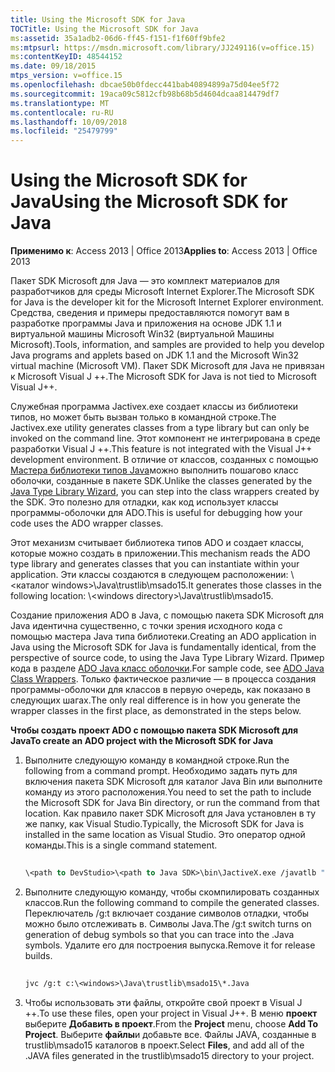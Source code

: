 ```yaml
---
title: Using the Microsoft SDK for Java
TOCTitle: Using the Microsoft SDK for Java
ms:assetid: 35a1adb2-06d6-ff45-f151-f1f60ff9bfe2
ms:mtpsurl: https://msdn.microsoft.com/library/JJ249116(v=office.15)
ms:contentKeyID: 48544152
ms.date: 09/18/2015
mtps_version: v=office.15
ms.openlocfilehash: dbcae50b0fdecc441bab40894899a75d04ee5f72
ms.sourcegitcommit: 19aca09c5812cfb98b68b5d4604dcaa814479df7
ms.translationtype: MT
ms.contentlocale: ru-RU
ms.lasthandoff: 10/09/2018
ms.locfileid: "25479799"
---
```

# <a name="using-the-microsoft-sdk-for-java"></a><span data-ttu-id="c3e01-102">Using the Microsoft SDK for Java</span><span class="sxs-lookup"><span data-stu-id="c3e01-102">Using the Microsoft SDK for Java</span></span>


<span data-ttu-id="c3e01-103">**Применимо к**: Access 2013 | Office 2013</span><span class="sxs-lookup"><span data-stu-id="c3e01-103">**Applies to**: Access 2013 | Office 2013</span></span>

<span data-ttu-id="c3e01-104">Пакет SDK Microsoft для Java — это комплект материалов для разработчиков для среды Microsoft Internet Explorer.</span><span class="sxs-lookup"><span data-stu-id="c3e01-104">The Microsoft SDK for Java is the developer kit for the Microsoft Internet Explorer environment.</span></span> <span data-ttu-id="c3e01-105">Средства, сведения и примеры предоставляются помогут вам в разработке программы Java и приложения на основе JDK 1.1 и виртуальной машины Microsoft Win32 (виртуальной Машины Microsoft).</span><span class="sxs-lookup"><span data-stu-id="c3e01-105">Tools, information, and samples are provided to help you develop Java programs and applets based on JDK 1.1 and the Microsoft Win32 virtual machine (Microsoft VM).</span></span> <span data-ttu-id="c3e01-106">Пакет SDK Microsoft для Java не привязан к Microsoft Visual J ++.</span><span class="sxs-lookup"><span data-stu-id="c3e01-106">The Microsoft SDK for Java is not tied to Microsoft Visual J++.</span></span>

<span data-ttu-id="c3e01-107">Служебная программа Jactivex.exe создает классы из библиотеки типов, но может быть вызван только в командной строке.</span><span class="sxs-lookup"><span data-stu-id="c3e01-107">The Jactivex.exe utility generates classes from a type library but can only be invoked on the command line.</span></span> <span data-ttu-id="c3e01-108">Этот компонент не интегрирована в среде разработки Visual J ++.</span><span class="sxs-lookup"><span data-stu-id="c3e01-108">This feature is not integrated with the Visual J++ development environment.</span></span> <span data-ttu-id="c3e01-109">В отличие от классов, созданных с помощью [Мастера библиотеки типов Java](using-the-java-type-library-wizard.md)можно выполнить пошагово класс оболочки, созданные в пакете SDK.</span><span class="sxs-lookup"><span data-stu-id="c3e01-109">Unlike the classes generated by the [Java Type Library Wizard](using-the-java-type-library-wizard.md), you can step into the class wrappers created by the SDK.</span></span> <span data-ttu-id="c3e01-110">Это полезно для отладки, как код использует классы программы-оболочки для ADO.</span><span class="sxs-lookup"><span data-stu-id="c3e01-110">This is useful for debugging how your code uses the ADO wrapper classes.</span></span>

<span data-ttu-id="c3e01-111">Этот механизм считывает библиотека типов ADO и создает классы, которые можно создать в приложении.</span><span class="sxs-lookup"><span data-stu-id="c3e01-111">This mechanism reads the ADO type library and generates classes that you can instantiate within your application.</span></span> <span data-ttu-id="c3e01-112">Эти классы создаются в следующем расположении: \\ \<каталог windows\>\\Java\\trustlib\\msado15.</span><span class="sxs-lookup"><span data-stu-id="c3e01-112">It generates those classes in the following location: \\\<windows directory\>\\Java\\trustlib\\msado15.</span></span>

<span data-ttu-id="c3e01-113">Создание приложения ADO в Java, с помощью пакета SDK Microsoft для Java идентична существенно, с точки зрения исходного кода с помощью мастера Java типа библиотеки.</span><span class="sxs-lookup"><span data-stu-id="c3e01-113">Creating an ADO application in Java using the Microsoft SDK for Java is fundamentally identical, from the perspective of source code, to using the Java Type Library Wizard.</span></span> <span data-ttu-id="c3e01-114">Пример кода в разделе [ADO Java класс оболочки](ado-java-class-wrappers.md).</span><span class="sxs-lookup"><span data-stu-id="c3e01-114">For sample code, see [ADO Java Class Wrappers](ado-java-class-wrappers.md).</span></span> <span data-ttu-id="c3e01-115">Только фактическое различие — в процесса создания программы-оболочки для классов в первую очередь, как показано в следующих шагах.</span><span class="sxs-lookup"><span data-stu-id="c3e01-115">The only real difference is in how you generate the wrapper classes in the first place, as demonstrated in the steps below.</span></span>

<span data-ttu-id="c3e01-116">**Чтобы создать проект ADO с помощью пакета SDK Microsoft для Java**</span><span class="sxs-lookup"><span data-stu-id="c3e01-116">**To create an ADO project with the Microsoft SDK for Java**</span></span>

1.  <span data-ttu-id="c3e01-117">Выполните следующую команду в командной строке.</span><span class="sxs-lookup"><span data-stu-id="c3e01-117">Run the following from a command prompt.</span></span> <span data-ttu-id="c3e01-118">Необходимо задать путь для включения пакета SDK Microsoft для каталог Java Bin или выполните команду из этого расположения.</span><span class="sxs-lookup"><span data-stu-id="c3e01-118">You need to set the path to include the Microsoft SDK for Java Bin directory, or run the command from that location.</span></span> <span data-ttu-id="c3e01-119">Как правило пакет SDK Microsoft для Java установлен в ту же папку, как Visual Studio.</span><span class="sxs-lookup"><span data-stu-id="c3e01-119">Typically, the Microsoft SDK for Java is installed in the same location as Visual Studio.</span></span> <span data-ttu-id="c3e01-120">Это оператор одной команды.</span><span class="sxs-lookup"><span data-stu-id="c3e01-120">This is a single command statement.</span></span>
    
    ```vb 
     
    \<path to DevStudio>\<path to Java SDK>\bin\JactiveX.exe /javatlb "C:\program files\common files\system\ado\msado15.dll" 
    ```

2.  <span data-ttu-id="c3e01-121">Выполните следующую команду, чтобы скомпилировать созданных классов.</span><span class="sxs-lookup"><span data-stu-id="c3e01-121">Run the following command to compile the generated classes.</span></span> <span data-ttu-id="c3e01-122">Переключатель /g:t включает создание символов отладки, чтобы можно было отслеживать в. Символы Java.</span><span class="sxs-lookup"><span data-stu-id="c3e01-122">The /g:t switch turns on generation of debug symbols so that you can trace into the .Java symbols.</span></span> <span data-ttu-id="c3e01-123">Удалите его для построения выпуска.</span><span class="sxs-lookup"><span data-stu-id="c3e01-123">Remove it for release builds.</span></span>
    
    ```vb 
     
    jvc /g:t c:\<windows>\Java\trustlib\msado15\*.Java 
    ```

3.  <span data-ttu-id="c3e01-124">Чтобы использовать эти файлы, откройте свой проект в Visual J ++.</span><span class="sxs-lookup"><span data-stu-id="c3e01-124">To use these files, open your project in Visual J++.</span></span> <span data-ttu-id="c3e01-125">В меню **проект** выберите **Добавить в проект**.</span><span class="sxs-lookup"><span data-stu-id="c3e01-125">From the **Project** menu, choose **Add To Project**.</span></span> <span data-ttu-id="c3e01-126">Выберите **файлы**и добавьте все. Файлы JAVA, созданные в trustlib\\msado15 каталогов в проект.</span><span class="sxs-lookup"><span data-stu-id="c3e01-126">Select **Files**, and add all of the .JAVA files generated in the trustlib\\msado15 directory to your project.</span></span>

